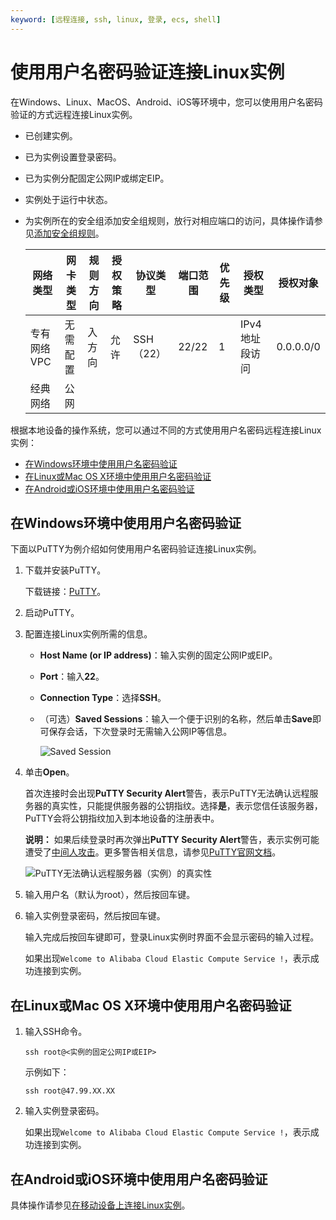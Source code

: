 ```yaml
---
keyword: [远程连接, ssh, linux, 登录, ecs, shell]
---
```


# 使用用户名密码验证连接Linux实例

在Windows、Linux、MacOS、Android、iOS等环境中，您可以使用用户名密码验证的方式远程连接Linux实例。

-   已创建实例。
-   已为实例设置登录密码。
-   已为实例分配固定公网IP或绑定EIP。
-   实例处于运行中状态。
-   为实例所在的安全组添加安全组规则，放行对相应端口的访问，具体操作请参见[添加安全组规则](/intl.zh-CN/安全/安全组/添加安全组规则.md)。

    |网络类型|网卡类型|规则方向|授权策略|协议类型|端口范围|优先级|授权类型|授权对象|
    |----|----|----|----|----|----|---|----|----|
    |专有网络VPC|无需配置|入方向|允许|SSH（22）|22/22|1|IPv4地址段访问|0.0.0.0/0|
    |经典网络|公网|


根据本地设备的操作系统，您可以通过不同的方式使用用户名密码远程连接Linux实例：

-   [在Windows环境中使用用户名密码验证](#section_k1p_o74_bwm)
-   [在Linux或Mac OS X环境中使用用户名密码验证](#section_zo7_ddd_8yk)
-   [在Android或iOS环境中使用用户名密码验证](#section_x5j_164_ejd)

## 在Windows环境中使用用户名密码验证

下面以PuTTY为例介绍如何使用用户名密码验证连接Linux实例。

1.  下载并安装PuTTY。

    下载链接：[PuTTY](http://www.chiark.greenend.org.uk/~sgtatham/putty/)。

2.  启动PuTTY。

3.  配置连接Linux实例所需的信息。

    -   **Host Name \(or IP address\)**：输入实例的固定公网IP或EIP。
    -   **Port**：输入**22**。
    -   **Connection Type**：选择**SSH**。
    -   （可选）**Saved Sessions**：输入一个便于识别的名称，然后单击**Save**即可保存会话，下次登录时无需输入公网IP等信息。

        ![Saved Session](https://static-aliyun-doc.oss-accelerate.aliyuncs.com/assets/img/zh-CN/2904359951/p5249.gif)

4.  单击**Open**。

    首次连接时会出现**PuTTY Security Alert**警告，表示PuTTY无法确认远程服务器的真实性，只能提供服务器的公钥指纹。选择**是**，表示您信任该服务器，PuTTY会将公钥指纹加入到本地设备的注册表中。

    **说明：** 如果后续登录时再次弹出**PuTTY Security Alert**警告，表示实例可能遭受了[中间人攻击](https://en.wikipedia.org/wiki/Man-in-the-middle_attack)。更多警告相关信息，请参见[PuTTY官网文档](https://the.earth.li/~sgtatham/putty/0.70/htmldoc/Chapter2.html#gs-hostkey)。

    ![PuTTY无法确认远程服务器（实例）的真实性](https://static-aliyun-doc.oss-accelerate.aliyuncs.com/assets/img/zh-CN/3904359951/p5251.png)

5.  输入用户名（默认为root），然后按回车键。

6.  输入实例登录密码，然后按回车键。

    输入完成后按回车键即可，登录Linux实例时界面不会显示密码的输入过程。

    如果出现`Welcome to Alibaba Cloud Elastic Compute Service !`，表示成功连接到实例。


## 在Linux或Mac OS X环境中使用用户名密码验证

1.  输入SSH命令。

    ```
    ssh root@<实例的固定公网IP或EIP>
    ```

    示例如下：

    ```
    ssh root@47.99.XX.XX
    ```

2.  输入实例登录密码。

    如果出现`Welcome to Alibaba Cloud Elastic Compute Service !`，表示成功连接到实例。


## 在Android或iOS环境中使用用户名密码验证

具体操作请参见[在移动设备上连接Linux实例](/intl.zh-CN/实例/连接实例/使用Workbench连接实例/在移动设备上连接Linux实例.md)。


